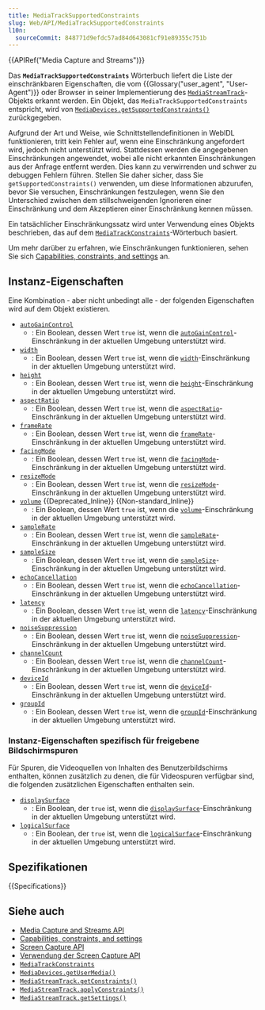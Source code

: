 ```yaml
---
title: MediaTrackSupportedConstraints
slug: Web/API/MediaTrackSupportedConstraints
l10n:
  sourceCommit: 848771d9efdc57ad84d643081cf91e89355c751b
---
```


{{APIRef("Media Capture and Streams")}}

Das **`MediaTrackSupportedConstraints`** Wörterbuch liefert die Liste der einschränkbaren Eigenschaften, die vom {{Glossary("user_agent", "User-Agent")}} oder Browser in seiner Implementierung des [`MediaStreamTrack`](/de/docs/Web/API/MediaStreamTrack)-Objekts erkannt werden. Ein Objekt, das `MediaTrackSupportedConstraints` entspricht, wird von [`MediaDevices.getSupportedConstraints()`](/de/docs/Web/API/MediaDevices/getSupportedConstraints) zurückgegeben.

Aufgrund der Art und Weise, wie Schnittstellendefinitionen in WebIDL funktionieren, tritt kein Fehler auf, wenn eine Einschränkung angefordert wird, jedoch nicht unterstützt wird. Stattdessen werden die angegebenen Einschränkungen angewendet, wobei alle nicht erkannten Einschränkungen aus der Anfrage entfernt werden. Dies kann zu verwirrenden und schwer zu debuggen Fehlern führen. Stellen Sie daher sicher, dass Sie `getSupportedConstraints()` verwenden, um diese Informationen abzurufen, bevor Sie versuchen, Einschränkungen festzulegen, wenn Sie den Unterschied zwischen dem stillschweigenden Ignorieren einer Einschränkung und dem Akzeptieren einer Einschränkung kennen müssen.

Ein tatsächlicher Einschränkungssatz wird unter Verwendung eines Objekts beschrieben, das auf dem [`MediaTrackConstraints`](/de/docs/Web/API/MediaTrackConstraints)-Wörterbuch basiert.

Um mehr darüber zu erfahren, wie Einschränkungen funktionieren, sehen Sie sich [Capabilities, constraints, and settings](/de/docs/Web/API/Media_Capture_and_Streams_API/Constraints) an.

## Instanz-Eigenschaften

Eine Kombination - aber nicht unbedingt alle - der folgenden Eigenschaften wird auf dem Objekt existieren.

- [`autoGainControl`](/de/docs/Web/API/MediaTrackSupportedConstraints/autoGainControl)
  - : Ein Boolean, dessen Wert `true` ist, wenn die [`autoGainControl`](/de/docs/Web/API/MediaTrackConstraints/autoGainControl)-Einschränkung in der aktuellen Umgebung unterstützt wird.
- [`width`](/de/docs/Web/API/MediaTrackSupportedConstraints/width)
  - : Ein Boolean, dessen Wert `true` ist, wenn die [`width`](/de/docs/Web/API/MediaTrackConstraints/width)-Einschränkung in der aktuellen Umgebung unterstützt wird.
- [`height`](/de/docs/Web/API/MediaTrackSupportedConstraints/height)
  - : Ein Boolean, dessen Wert `true` ist, wenn die [`height`](/de/docs/Web/API/MediaTrackConstraints/height)-Einschränkung in der aktuellen Umgebung unterstützt wird.
- [`aspectRatio`](/de/docs/Web/API/MediaTrackSupportedConstraints/aspectRatio)
  - : Ein Boolean, dessen Wert `true` ist, wenn die [`aspectRatio`](/de/docs/Web/API/MediaTrackConstraints/aspectRatio)-Einschränkung in der aktuellen Umgebung unterstützt wird.
- [`frameRate`](/de/docs/Web/API/MediaTrackSupportedConstraints/frameRate)
  - : Ein Boolean, dessen Wert `true` ist, wenn die [`frameRate`](/de/docs/Web/API/MediaTrackConstraints/frameRate)-Einschränkung in der aktuellen Umgebung unterstützt wird.
- [`facingMode`](/de/docs/Web/API/MediaTrackSupportedConstraints/facingMode)
  - : Ein Boolean, dessen Wert `true` ist, wenn die [`facingMode`](/de/docs/Web/API/MediaTrackConstraints/facingMode)-Einschränkung in der aktuellen Umgebung unterstützt wird.
- [`resizeMode`](/de/docs/Web/API/MediaTrackSupportedConstraints/resizeMode)
  - : Ein Boolean, dessen Wert `true` ist, wenn die [`resizeMode`](/de/docs/Web/API/MediaTrackConstraints/resizeMode)-Einschränkung in der aktuellen Umgebung unterstützt wird.
- [`volume`](/de/docs/Web/API/MediaTrackSupportedConstraints/volume) {{Deprecated_Inline}} {{Non-standard_Inline}}
  - : Ein Boolean, dessen Wert `true` ist, wenn die [`volume`](/de/docs/Web/API/MediaTrackConstraints/volume)-Einschränkung in der aktuellen Umgebung unterstützt wird.
- [`sampleRate`](/de/docs/Web/API/MediaTrackSupportedConstraints/sampleRate)
  - : Ein Boolean, dessen Wert `true` ist, wenn die [`sampleRate`](/de/docs/Web/API/MediaTrackConstraints/sampleRate)-Einschränkung in der aktuellen Umgebung unterstützt wird.
- [`sampleSize`](/de/docs/Web/API/MediaTrackSupportedConstraints/sampleSize)
  - : Ein Boolean, dessen Wert `true` ist, wenn die [`sampleSize`](/de/docs/Web/API/MediaTrackConstraints/sampleSize)-Einschränkung in der aktuellen Umgebung unterstützt wird.
- [`echoCancellation`](/de/docs/Web/API/MediaTrackSupportedConstraints/echoCancellation)
  - : Ein Boolean, dessen Wert `true` ist, wenn die [`echoCancellation`](/de/docs/Web/API/MediaTrackConstraints/echoCancellation)-Einschränkung in der aktuellen Umgebung unterstützt wird.
- [`latency`](/de/docs/Web/API/MediaTrackSupportedConstraints/latency)
  - : Ein Boolean, dessen Wert `true` ist, wenn die [`latency`](/de/docs/Web/API/MediaTrackConstraints/latency)-Einschränkung in der aktuellen Umgebung unterstützt wird.
- [`noiseSuppression`](/de/docs/Web/API/MediaTrackSupportedConstraints/noiseSuppression)
  - : Ein Boolean, dessen Wert `true` ist, wenn die [`noiseSuppression`](/de/docs/Web/API/MediaTrackConstraints/noiseSuppression)-Einschränkung in der aktuellen Umgebung unterstützt wird.
- [`channelCount`](/de/docs/Web/API/MediaTrackSupportedConstraints/channelCount)
  - : Ein Boolean, dessen Wert `true` ist, wenn die [`channelCount`](/de/docs/Web/API/MediaTrackConstraints/channelCount)-Einschränkung in der aktuellen Umgebung unterstützt wird.
- [`deviceId`](/de/docs/Web/API/MediaTrackSupportedConstraints/deviceId)
  - : Ein Boolean, dessen Wert `true` ist, wenn die [`deviceId`](/de/docs/Web/API/MediaTrackConstraints/deviceId)-Einschränkung in der aktuellen Umgebung unterstützt wird.
- [`groupId`](/de/docs/Web/API/MediaTrackSupportedConstraints/groupId)
  - : Ein Boolean, dessen Wert `true` ist, wenn die [`groupId`](/de/docs/Web/API/MediaTrackConstraints/groupId)-Einschränkung in der aktuellen Umgebung unterstützt wird.

### Instanz-Eigenschaften spezifisch für freigebene Bildschirmspuren

Für Spuren, die Videoquellen von Inhalten des Benutzerbildschirms enthalten, können zusätzlich zu denen, die für Videospuren verfügbar sind, die folgenden zusätzlichen Eigenschaften enthalten sein.

- [`displaySurface`](/de/docs/Web/API/MediaTrackSupportedConstraints/displaySurface)
  - : Ein Boolean, der `true` ist, wenn die [`displaySurface`](/de/docs/Web/API/MediaTrackConstraints/displaySurface)-Einschränkung in der aktuellen Umgebung unterstützt wird.
- [`logicalSurface`](/de/docs/Web/API/MediaTrackSupportedConstraints/logicalSurface)
  - : Ein Boolean, der `true` ist, wenn die [`logicalSurface`](/de/docs/Web/API/MediaTrackConstraints/logicalSurface)-Einschränkung in der aktuellen Umgebung unterstützt wird.

## Spezifikationen

{{Specifications}}

## Siehe auch

- [Media Capture and Streams API](/de/docs/Web/API/Media_Capture_and_Streams_API)
- [Capabilities, constraints, and settings](/de/docs/Web/API/Media_Capture_and_Streams_API/Constraints)
- [Screen Capture API](/de/docs/Web/API/Screen_Capture_API)
- [Verwendung der Screen Capture API](/de/docs/Web/API/Screen_Capture_API/Using_Screen_Capture)
- [`MediaTrackConstraints`](/de/docs/Web/API/MediaTrackConstraints)
- [`MediaDevices.getUserMedia()`](/de/docs/Web/API/MediaDevices/getUserMedia)
- [`MediaStreamTrack.getConstraints()`](/de/docs/Web/API/MediaStreamTrack/getConstraints)
- [`MediaStreamTrack.applyConstraints()`](/de/docs/Web/API/MediaStreamTrack/applyConstraints)
- [`MediaStreamTrack.getSettings()`](/de/docs/Web/API/MediaStreamTrack/getSettings)
